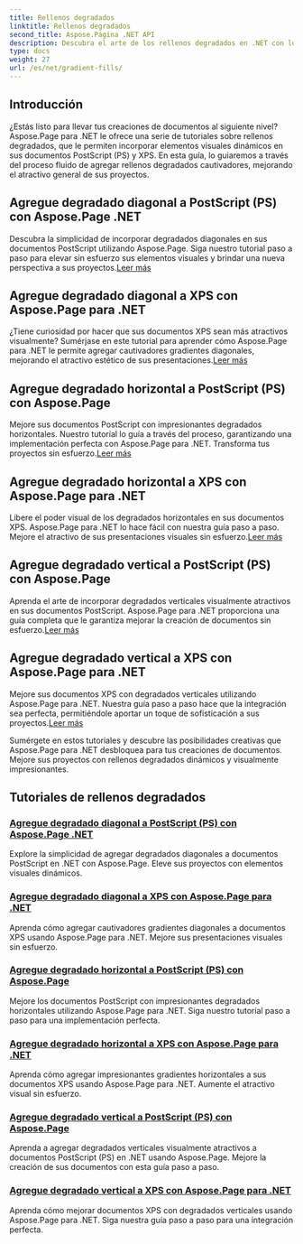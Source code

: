 ```yaml
---
title: Rellenos degradados
linktitle: Rellenos degradados
second_title: Aspose.Página .NET API
description: Descubra el arte de los rellenos degradados en .NET con los tutoriales de Aspose.Page. Mejore sus proyectos sin esfuerzo agregue cautivadores degradados diagonales, horizontales y verticales.
type: docs
weight: 27
url: /es/net/gradient-fills/
---
```


## Introducción

¿Estás listo para llevar tus creaciones de documentos al siguiente nivel? Aspose.Page para .NET le ofrece una serie de tutoriales sobre rellenos degradados, que le permiten incorporar elementos visuales dinámicos en sus documentos PostScript (PS) y XPS. En esta guía, lo guiaremos a través del proceso fluido de agregar rellenos degradados cautivadores, mejorando el atractivo general de sus proyectos.

## Agregue degradado diagonal a PostScript (PS) con Aspose.Page .NET

 Descubra la simplicidad de incorporar degradados diagonales en sus documentos PostScript utilizando Aspose.Page. Siga nuestro tutorial paso a paso para elevar sin esfuerzo sus elementos visuales y brindar una nueva perspectiva a sus proyectos.[Leer más](./add-diagonal-gradient-to-postscript-ps/)

## Agregue degradado diagonal a XPS con Aspose.Page para .NET

 ¿Tiene curiosidad por hacer que sus documentos XPS sean más atractivos visualmente? Sumérjase en este tutorial para aprender cómo Aspose.Page para .NET le permite agregar cautivadores gradientes diagonales, mejorando el atractivo estético de sus presentaciones.[Leer más](./add-diagonal-gradient-to-xps/)

## Agregue degradado horizontal a PostScript (PS) con Aspose.Page

 Mejore sus documentos PostScript con impresionantes degradados horizontales. Nuestro tutorial lo guía a través del proceso, garantizando una implementación perfecta con Aspose.Page para .NET. Transforma tus proyectos sin esfuerzo.[Leer más](./add-horizontal-gradient-to-postscript-ps/)

## Agregue degradado horizontal a XPS con Aspose.Page para .NET

 Libere el poder visual de los degradados horizontales en sus documentos XPS. Aspose.Page para .NET lo hace fácil con nuestra guía paso a paso. Mejore el atractivo de sus presentaciones visuales sin esfuerzo.[Leer más](./add-horizontal-gradient-to-xps/)

## Agregue degradado vertical a PostScript (PS) con Aspose.Page

 Aprenda el arte de incorporar degradados verticales visualmente atractivos en sus documentos PostScript. Aspose.Page para .NET proporciona una guía completa que le garantiza mejorar la creación de documentos sin esfuerzo.[Leer más](./add-vertical-gradient-to-postscript-ps/)

## Agregue degradado vertical a XPS con Aspose.Page para .NET
Mejore sus documentos XPS con degradados verticales utilizando Aspose.Page para .NET. Nuestra guía paso a paso hace que la integración sea perfecta, permitiéndole aportar un toque de sofisticación a sus proyectos.[Leer más](./add-vertical-gradient-to-xps/)

Sumérgete en estos tutoriales y descubre las posibilidades creativas que Aspose.Page para .NET desbloquea para tus creaciones de documentos. Mejore sus proyectos con rellenos degradados dinámicos y visualmente impresionantes.
## Tutoriales de rellenos degradados
### [Agregue degradado diagonal a PostScript (PS) con Aspose.Page .NET](./add-diagonal-gradient-to-postscript-ps/)
Explore la simplicidad de agregar degradados diagonales a documentos PostScript en .NET con Aspose.Page. Eleve sus proyectos con elementos visuales dinámicos.
### [Agregue degradado diagonal a XPS con Aspose.Page para .NET](./add-diagonal-gradient-to-xps/)
Aprenda cómo agregar cautivadores gradientes diagonales a documentos XPS usando Aspose.Page para .NET. Mejore sus presentaciones visuales sin esfuerzo.
### [Agregue degradado horizontal a PostScript (PS) con Aspose.Page](./add-horizontal-gradient-to-postscript-ps/)
Mejore los documentos PostScript con impresionantes degradados horizontales utilizando Aspose.Page para .NET. Siga nuestro tutorial paso a paso para una implementación perfecta.
### [Agregue degradado horizontal a XPS con Aspose.Page para .NET](./add-horizontal-gradient-to-xps/)
Aprenda cómo agregar impresionantes gradientes horizontales a sus documentos XPS usando Aspose.Page para .NET. Aumente el atractivo visual sin esfuerzo.
### [Agregue degradado vertical a PostScript (PS) con Aspose.Page](./add-vertical-gradient-to-postscript-ps/)
Aprenda a agregar degradados verticales visualmente atractivos a documentos PostScript (PS) en .NET usando Aspose.Page. Mejore la creación de sus documentos con esta guía paso a paso.
### [Agregue degradado vertical a XPS con Aspose.Page para .NET](./add-vertical-gradient-to-xps/)
Aprenda cómo mejorar documentos XPS con degradados verticales usando Aspose.Page para .NET. Siga nuestra guía paso a paso para una integración perfecta.